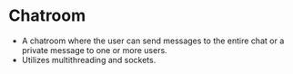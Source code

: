 # Chatroom
* A chatroom where the user can send messages to the entire chat or a private message to one or more users.
* Utilizes multithreading and sockets.
